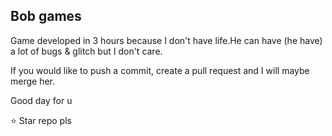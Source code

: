 ## Bob games

Game developed in 3 hours because I don't have life.He can have (he have) a lot of bugs & glitch but I don't care.

If you would like to push a commit, create a pull request and I will maybe merge her.

Good day for u

⭐ Star repo pls